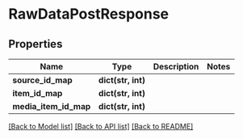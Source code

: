 # RawDataPostResponse

## Properties
Name | Type | Description | Notes
------------ | ------------- | ------------- | -------------
**source_id_map** | **dict(str, int)** |  | 
**item_id_map** | **dict(str, int)** |  | 
**media_item_id_map** | **dict(str, int)** |  | 

[[Back to Model list]](../README.md#documentation-for-models) [[Back to API list]](../README.md#documentation-for-api-endpoints) [[Back to README]](../README.md)

